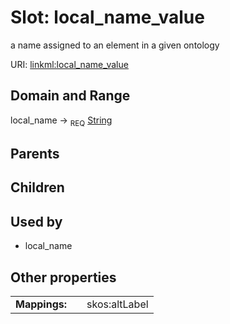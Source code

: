 
# Slot: local_name_value


a name assigned to an element in a given ontology

URI: [linkml:local_name_value](https://w3id.org/linkml/local_name_value)


## Domain and Range

local_name ->  <sub>REQ</sub> [String](types/String.md)

## Parents


## Children


## Used by

 * local_name

## Other properties

|  |  |  |
| --- | --- | --- |
| **Mappings:** | | skos:altLabel |

